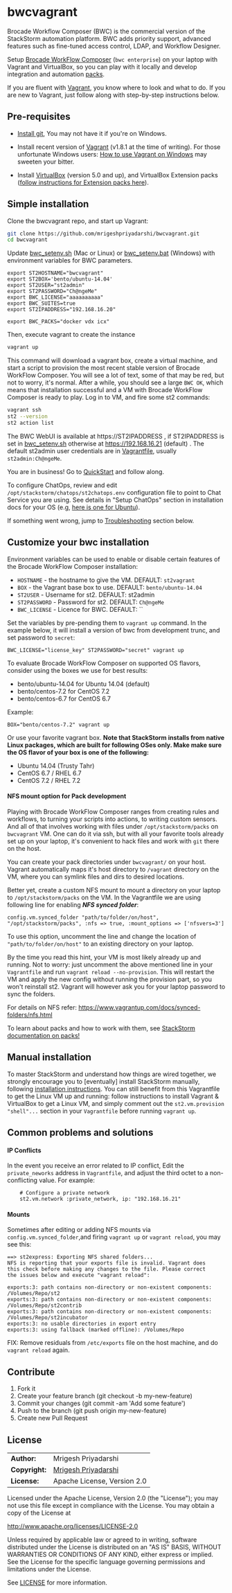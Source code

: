 # bwcvagrant

Brocade Workflow Composer (BWC) is the commercial version of the StackStorm automation platform. BWC adds priority support, advanced features such as fine-tuned access control, LDAP, and Workflow Designer.

Setup [Brocade WorkFlow Composer](https://www.stackstorm.com/product) (`bwc enterprise`) on your laptop with Vagrant and
VirtualBox, so you can play with it locally and develop integration and automation
[packs](https://docs.stackstorm.com/latest/packs.html).

If you are fluent with [Vagrant](https://www.vagrantup.com/docs/getting-started), you know where to
look and what to do. If you are new to Vagrant, just follow along with step-by-step instructions
below.


## Pre-requisites
* [Install git](https://git-scm.com/downloads), You may not have it if you're on Windows.

* Install recent version of [Vagrant](https://www.vagrantup.com/docs/installation/)
(v1.8.1 at the time of writing). For those unfortunate Windows users: [How to use Vagrant on Windows](http://tech.osteel.me/posts/2015/01/25/how-to-use-vagrant-on-windows.html) may sweeten your bitter.

* Install [VirtualBox](https://www.virtualbox.org/wiki/Downloads) (version 5.0 and up), and
VirtualBox Extension packs ([follow instructions for Extension packs
here](https://www.virtualbox.org/manual/ch01.html#intro-installing)).

## Simple installation

Clone the bwcvagrant repo, and start up Vagrant:

```bash
git clone https://github.com/mrigeshpriyadarshi/bwcvagrant.git
cd bwcvagrant
```

Update [bwc_setenv.sh](bwc_setenv.sh) (Mac or Linux) or [bwc_setenv.bat](bwc_setenv.bat) (Windows) with environment variables for BWC parameters.

```
export ST2HOSTNAME="bwcvagrant"
export ST2BOX='bento/ubuntu-14.04'
export ST2USER="st2admin"
export ST2PASSWORD="Ch@ngeMe"
export BWC_LICENSE="aaaaaaaaaa"
export BWC_SUITES=true
export ST2IPADDRESS="192.168.16.20"

export BWC_PACKS="docker vdx icx"

```

Then, execute vagrant to create the instance

```bash
vagrant up
```

This command will download a vagrant box, create a virtual machine, and start a script to provision
the most recent stable version of Brocade WorkFlow Composer. You will see a lot of text, some of that may be red,
but not to worry, it's normal. After a while, you should see a large `BWC OK`, which means that
installation successful and a VM with Brocade WorkFlow Composer is ready to play. Log in to VM, and fire some st2
commands:

```bash
vagrant ssh
st2 --version
st2 action list
```

The BWC WebUI is available at https://ST2IPADDRESS , if ST2IPADDRESS is set in [bwc_setenv.sh](bwc_setenv.sh) otherwise at https://192.168.16.21 (default) . The default st2admin user credentials are in
[Vagrantfile](Vagrantfile), usually `st2admin:Ch@ngeMe`.

You are in business! Go to [QuickStart](https://docs.stackstorm.com/install/bwc.html) and follow along.

To configure ChatOps, review and edit `/opt/stackstorm/chatops/st2chatops.env` configuration file
to point to Chat Service you are using. See details in "Setup ChatOps" section in installation
docs for your OS (e.g, [here is one for Ubuntu](https://docs.stackstorm.com/install/rhel7.html#setup-chatops)).

If something went wrong, jump to [Troubleshooting](https://github.com/mrigeshpriyadarshi/bwcvagrant#common-problems-and-solutions) section below.


## Customize your bwc installation

Environment variables can be used to enable or disable certain features of the Brocade WorkFlow Composer installation:

* `HOSTNAME` - the hostname to give the VM. DEFAULT: `st2vagrant`
* `BOX` - the Vagrant base box to use. DEFAULT: `bento/ubuntu-14.04`
* `ST2USER` - Username for st2. DEFAULT: st2admin
* `ST2PASSWORD` - Password for st2. DEFAULT: `Ch@ngeMe`
* `BWC_LICENSE` - Licence for BWC. DEFAULT: ``


Set the variables by pre-pending them to `vagrant up` command. In the example below, it will install
a version of bwc from development trunc, and set password to `secret`:

```BWC_LICENSE="license_key" ST2PASSWORD="secret" vagrant up```

To evaluate Brocade WorkFlow Composer on supported OS flavors, consider using the boxes we use
for best results:

* bento/ubuntu-14.04 for Ubuntu 14.04 (default)
* bento/centos-7.2 for CentOS 7.2
* bento/centos-6.7 for CentOS 6.7

Example:

```BOX="bento/centos-7.2" vagrant up```

Or use your favorite vagrant box. **Note that StackStorm installs from native Linux packages, which
are built for following OSes only. Make make sure the OS flavor of your box is one of the
following:**

* Ubuntu 14.04 (Trusty Tahr)
* CentOS 6.7 / RHEL 6.7
* CentOS 7.2 / RHEL 7.2

#### NFS mount option for Pack development

Playing with Brocade WorkFlow Composer ranges from creating rules and workflows, to turning your scripts into
actions, to writing custom sensors. And all of that involves working with files under
`/opt/stackstorm/packs` on `bwcvagrant` VM. One can do it via ssh, but with all your favorite tools
already set up on your laptop, it's convenient to hack files and work with `git` there on the host.

You can create your pack directories under `bwcvagrant/` on your host. Vagrant automatically maps
it's host directory to `/vagrant` directory on the VM, where you can symlink files and dirs to
desired locations.

Better yet, create a custom NFS mount to mount a directory on your laptop to `/opt/stackstorm/packs`
on the VM. In the Vagrantfile we are using following line for enabling ***NFS synced folder***:

```config.vm.synced_folder "path/to/folder/on/host", "/opt/stackstorm/packs", :nfs => true, :mount_options => ['nfsvers=3']```

To use this option, uncomment the line and change the location of `"path/to/folder/on/host"` to an
existing directory on your laptop.

By the time you read this hint, your VM is most likely already up and running. Not to worry: just
uncomment the above mentioned line in your `Vagrantfile` and run `vagrant reload --no-provision`.
This will restart
the VM and apply the new config without running the provision part, so you won't reinstall st2.
Vagrant will however ask you for your laptop password to sync the folders.

For details on NFS refer: https://www.vagrantup.com/docs/synced-folders/nfs.html

To learn about packs and how to work with them, see
[StackStorm documentation on packs!](https://docs.stackstorm.com/latest/packs.html)

## Manual installation

To master StackStorm and understand how things are wired together, we strongly encourage you to
[eventually] install StackStorm manually, following
[installation instructions](https://docs.stackstorm.com/install/). You can still
benefit from this Vagrantfile to get the Linux VM up and running: follow instructions to
install Vagrant & VirtualBox to get a Linux VM, and simply comment out the
`st2.vm.provision "shell"...` section in your `Vagrantfile` before running `vagrant up`.

## Common problems and solutions

#### IP Conflicts

In the event you receive an error related to IP conflict, Edit the `private_neworks` address in `Vagrantfile`, and adjust the third octet to a non-conflicting value. For example:

```
    # Configure a private network
    st2.vm.network :private_network, ip: "192.168.16.21"
```


#### Mounts

Sometimes after editing or adding NFS mounts via `config.vm.synced_folder`,and firing `vagrant up` or `vagrant reload`, you may see this:

```
==> st2express: Exporting NFS shared folders...
NFS is reporting that your exports file is invalid. Vagrant does
this check before making any changes to the file. Please correct
the issues below and execute "vagrant reload":

exports:3: path contains non-directory or non-existent components: /Volumes/Repo/st2
exports:3: path contains non-directory or non-existent components: /Volumes/Repo/st2contrib
exports:3: path contains non-directory or non-existent components: /Volumes/Repo/st2incubator
exports:3: no usable directories in export entry
exports:3: using fallback (marked offline): /Volumes/Repo
```
FIX: Remove residuals from `/etc/exports` file on the host machine, and do `vagrant reload` again.


## Contribute

1. Fork it
1. Create your feature branch (git checkout -b my-new-feature)
1. Commit your changes (git commit -am 'Add some feature')
1. Push to the branch (git push origin my-new-feature)
1. Create new Pull Request


## License

|  |  |
| ------ | --- |
| **Author:** | Mrigesh Priyadarshi |
| **Copyright:** | [Mrigesh Priyadarshi](mailto:mrigeshpriyadarshi@gmail.com) |
| **License:** | Apache License, Version 2.0 |

Licensed under the Apache License, Version 2.0 (the "License"); you may not use this file except in compliance with the License. You may obtain a copy of the License at

http://www.apache.org/licenses/LICENSE-2.0

Unless required by applicable law or agreed to in writing, software distributed under the License is distributed on an "AS IS" BASIS, WITHOUT WARRANTIES OR CONDITIONS OF ANY KIND, either express or implied. See the License for the specific language governing permissions and limitations under the License.

See [LICENSE](license) for more information.
